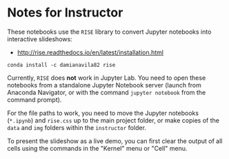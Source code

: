 # Notes for Instructor

These notebooks use the `RISE` library to convert Jupyter notebooks into interactive slideshows:
- http://rise.readthedocs.io/en/latest/installation.html
```
conda install -c damianavila82 rise
```

Currently, `RISE` does **not** work in Jupyter Lab. You need to open these notebooks from a standalone Jupyter Notebook server (launch from Anaconda Navigator, or with the command `jupyter notebook` from the command prompt).

For the file paths to work, you need to move the Jupyter notebooks (`*.ipynb`) and `rise.css` up to the main project folder, or make copies of the `data` and `img` folders within the `instructor` folder.

To present the slideshow as a live demo, you can first clear the output of all cells using the commands in the "Kernel" menu or "Cell" menu.
